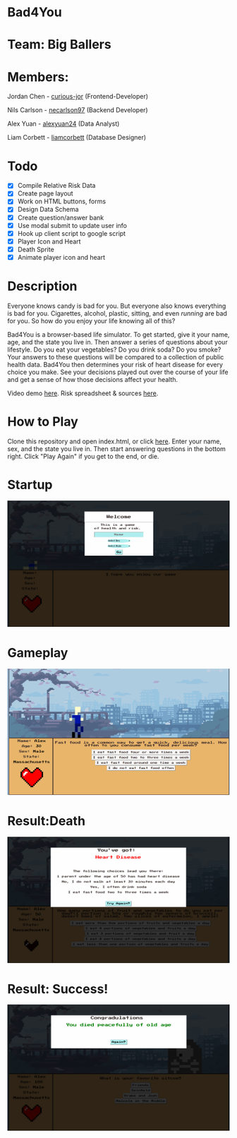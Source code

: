 # Bad4You
# Team: Big Ballers
# Members:
  Jordan Chen - <a href="http://www.github.com/curious-jor">curious-jor</a> (Frontend-Developer)
  
  Nils Carlson - <a href="http://www.github.com/necarlson97">necarlson97</a> (Backend Developer)
  
  Alex Yuan - <a href="http://www.github.com/alexyuan2424">alexyuan24</a> (Data Analyst)
  
  Liam Corbett - <a href="http://www.github.com/liamcorbett">liamcorbett</a> (Database Designer)
  
  
# Todo
- [X] Compile Relative Risk Data
- [X] Create page layout
- [X] Work on HTML buttons, forms
- [X] Design Data Schema
- [X] Create question/answer bank
- [X] Use modal submit to update user info
- [X] Hook up client script to google script
- [X] Player Icon and Heart
- [X] Death Sprite
- [X] Animate player icon and heart

# Description
Everyone knows candy is bad for you. But everyone also knows everything is bad for you. Cigarettes, alcohol, plastic, sitting, and even *running* are bad for you. So how do you enjoy your life knowing all of this?  
  
Bad4You is a browser-based life simulator. To get started, give it your name, age, and the state you live in. Then answer a series of questions about your lifestyle. Do you eat your vegetables? Do you drink soda? Do you smoke? Your answers to these questions will be compared to a collection of public health data. Bad4You then determines your risk of heart disease for every choice you make. See your decisions played out over the course of your life and get a sense of how those decisions affect your health.

Video demo <a href="https://www.youtube.com/watch?v=Kj7g5Qy73BY">here</a>.
Risk spreadsheet & sources <a href="https://docs.google.com/spreadsheets/d/1PXKJGpmHK3XwSNM6Y1WkaZ7RuWDujCnXQoeCPm2NHE0/edit?usp=sharing">here</a>.

# How to Play
Clone this repository and open index.html, or click <a href = "https://curious-jor.github.io/Bad4You/">here</a>. Enter your name, sex, and the state you live in. Then start answering questions in the bottom right. Click "Play Again" if you get to the end, or die.

# Startup
![](static/assets/StartupScreen.png)
# Gameplay
![](static/assets/midgame.png)
# Result:Death
![](static/assets/deathimage.png)
# Result: Success!
![](static/assets/successfullife.png)


